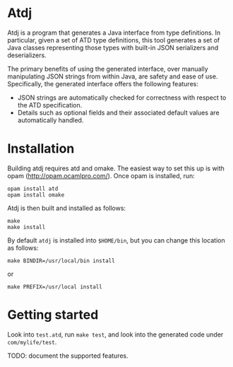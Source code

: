 Atdj
====

Atdj is a program that generates a Java interface from type definitions.
In particular, given a set of ATD type definitions,
this tool generates a set of Java classes representing those types
with built-in JSON serializers and deserializers.

The primary benefits of using the generated interface, over manually
manipulating JSON strings from within Java, are safety and ease of use.
Specifically, the generated interface offers the following features:

* JSON strings are automatically checked for correctness with
  respect to the ATD specification.
* Details such as optional fields and their associated default values are
  automatically handled.

Installation
============

Building atdj requires atd and omake.
The easiest way to set this up is with opam
(http://opam.ocamlpro.com/).
Once opam is installed, run:
```
opam install atd
opam install omake
```

Atdj is then built and installed as follows:
```
make
make install
```

By default `atdj` is installed into `$HOME/bin`, but you can change this
location as follows:
```
make BINDIR=/usr/local/bin install
```
or
```
make PREFIX=/usr/local install
```

Getting started
===============

Look into `test.atd`, run `make test`, and look into the generated
code under `com/mylife/test`.

TODO: document the supported features.
